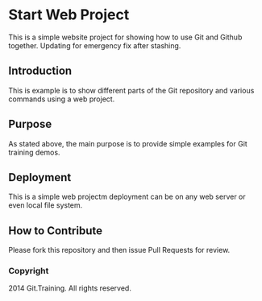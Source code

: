 # Start Web Project

This is a simple website project for showing how to use Git and Github together.
Updating for emergency fix after stashing.

## Introduction

This is example is to show different parts
of the Git repository and various commands using a web project.

## Purpose

As stated above, the main purpose is to 
provide simple examples for Git training
demos.

## Deployment

This is a simple web projectm deployment
can be on any web server or even local
file system.

## How to Contribute

Please fork this repository and then issue Pull Requests for review.

### Copyright
2014 Git.Training. All rights reserved.


